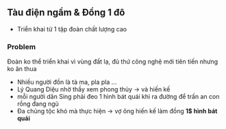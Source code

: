 
## Tàu điện ngầm & Đồng 1 đô
- Triển khai từ 1 tập đoàn chất lượng cao 

### Problem 
Đoàn ko thể triển khai vì vùng đất lạ, đủ thứ công nghệ mới tiên tiến nhưng ko ăn thua 

- Nhiều người đồn là tà ma, pla pla ... 
- Lý Quang Diệu nhờ thầy xem phong thủy -> và hiến kế
- mỗi người dân Sing phải đeo 1 hình bát quái khi ra đường để trấn an con rồng đang ngủ 
- Đa chủng tộc khó mà thực hiện -> vợ ông hiến kế làm đồng **1$ hình bát quái**


